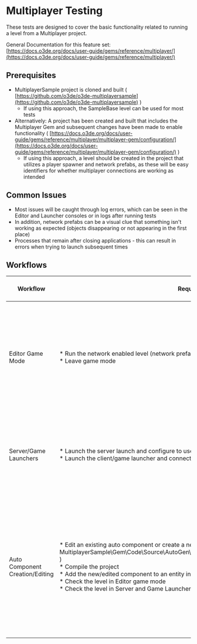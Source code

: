 # Multiplayer Testing

These tests are designed to cover the basic functionality related to running a level from a Multiplayer project.

General Documentation for this feature set: [https://docs.o3de.org/docs/user-guide/gems/reference/multiplayer/](https://docs.o3de.org/docs/user-guide/gems/reference/multiplayer/)

## Prerequisites

*   MultiplayerSample project is cloned and built ( [https://github.com/o3de/o3de-multiplayersample](https://github.com/o3de/o3de-multiplayersample) )
    *   If using this approach, the SampleBase level can be used for most tests
*   Alternatively: A project has been created and built that includes the Multiplayer Gem and subsequent changes have been made to enable functionality ( [https://docs.o3de.org/docs/user-guide/gems/reference/multiplayer/multiplayer-gem/configuration/](https://docs.o3de.org/docs/user-guide/gems/reference/multiplayer/multiplayer-gem/configuration/) )
    *   If using this approach, a level should be created in the project that utilizes a player spawner and network prefabs, as these will be easy identifiers for whether multiplayer connections are working as intended

## Common Issues

*   Most issues will be caught through log errors, which can be seen in the Editor and Launcher consoles or in logs after running tests
*   In addition, network prefabs can be a visual clue that something isn't working as expected (objects disappearing or not appearing in the first place)
*   Processes that remain after closing applications - this can result in errors when trying to launch subsequent times

## Workflows

| Workflow                        | Requests                                                                                                                                                                                                                                                                                                                                                    | What To Watch Out For                                                                                                                                                                   |
|---------------------------------|-------------------------------------------------------------------------------------------------------------------------------------------------------------------------------------------------------------------------------------------------------------------------------------------------------------------------------------------------------------|-----------------------------------------------------------------------------------------------------------------------------------------------------------------------------------------|
| Editor Game Mode                | *   Run the network enabled level (network prefabs, spawners, etc.) in game mode in Editor<br>*   Leave game mode                                                                                                                                                                                                                                           | *   Network player prefabs are never spawned<br>*   Error logs in Editor Console<br>*   Connection drops<br>*   Server process doesn't shut down                                        |
| Server/Game Launchers           | *   Launch the server launch and configure to use the network enabled level<br>*   Launch the client/game launcher and connect to the server                                                                                                                                                                                                                | *   Network player prefabs are never spawned<br>*   Error logs in either console (~)<br>*   Connection drops                                                                            |
| Auto Component Creation/Editing | *   Edit an existing auto component or create a new one (existing example: MultiplayerSample\\Gem\\Code\\Source\\AutoGen\\NetworkHealthComponent.AutoComponent.xml )<br>*   Compile the project<br>*   Add the new/edited component to an entity in the level<br>*   Check the level in Editor game mode<br>*   Check the level in Server and Game Launcher | *   Compile errors that don't seem to result from user error<br>*   Component doesn't display in Component List in Editor<br>*   Error logs in Editor, Server or Game Launcher consoles |
